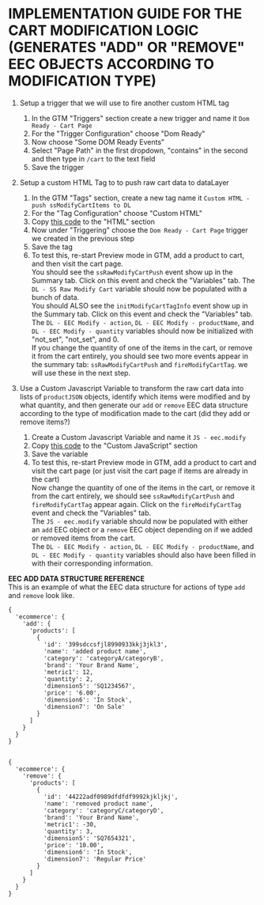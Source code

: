 # IMPLEMENTATION GUIDE FOR THE CART MODIFICATION LOGIC (GENERATES "ADD" OR "REMOVE" EEC OBJECTS ACCORDING TO MODIFICATION TYPE)

1. Setup a trigger that we will use to fire another custom HTML tag
    1. In the GTM "Triggers" section create a new trigger and name it `Dom Ready - Cart Page`
    2. For the "Trigger Configuration" choose "Dom Ready"
    3. Now choose "Some DOM Ready Events"
    4. Select "Page Path" in the first dropdown, "contains" in the second and then type in `/cart` to the text field
    5. Save the trigger


2. Setup a custom HTML Tag to to push raw cart data to dataLayer
    1. In the GTM "Tags" section, create a new tag name it `Custom HTML - push ssModifyCartItems to DL`
    2. For the "Tag Configuration" choose "Custom HTML"
    3. Copy [this code][01_datalayer_push_code] to the "HTML" section
    4. Now under "Triggering" choose the `Dom Ready - Cart Page` trigger we created in the previous step
    5. Save the tag
    6. To test this, re-start Preview mode in GTM, add a product to cart, and then visit the cart page. <br/>
    You should see the `ssRawModifyCartPush` event show up in the Summary tab. Click on this event and check the "Variables" tab. The `DL - SS Raw Modify Cart` variable should now be populated with a bunch of data.<br/>
    You should ALSO see the `initModifyCartTagInfo` event show up in the Summary tab. Click on this event and check the "Variables" tab. The `DL - EEC Modify - action`, `DL - EEC Modify - productName`, and `DL - EEC Modify - quantity` variables should now be initialized with "not_set", "not_set", and 0.<br/>
    If you change the quantity of one of the items in the cart, or remove it from the cart entirely, you should see two more events appear in the summary tab: `ssRawModifyCartPush` and `fireModifyCartTag`. we will use these in the next step.



3. Use a Custom Javascript Variable to transform the raw cart data into lists of `productJSON` objects, identify which items were modified and by what quantity, and then generate our `add` or `remove` EEC data structure according to the type of modification made to the cart (did they add or remove items?)
    1. Create a Custom Javascript Variable and name it `JS - eec.modify`
    2. Copy [this code][02_eec_object_creation_code] to the "Custom JavaScript" section
    3. Save the variable
    4. To test this, re-start Preview mode in GTM, add a product to cart and visit the cart page (or just visit the cart page if items are already in the cart)<br/>
    Now change the quantity of one of the items in the cart, or remove it from the cart entirely, we should see `ssRawModifyCartPush` and `fireModifyCartTag` appear again. Click on the `fireModifyCartTag` event and check the "Variables" tab.<br/>
    The `JS - eec.modify` variable should now be populated with either an `add` EEC object or a `remove` EEC object depending on if we added or removed items from the cart.<br/>
    The `DL - EEC Modify - action`, `DL - EEC Modify - productName`, and `DL - EEC Modify - quantity` variables should also have been filled in with their corresponding information.
    



**EEC ADD DATA STRUCTURE REFERENCE**<br/>
This is an example of what the EEC data structure for actions of type `add` and `remove` look like.

```
{
  'ecommerce': {
    'add': {
      'products': [
        {
          'id': '399sdccsfjl8990933kkj3jkl3',
          'name': 'added product name',
          'category': 'categoryA/categoryB',
          'brand': 'Your Brand Name',
          'metric1': 12,
          'quantity': 2,
          'dimension5': 'SQ1234567',
          'price': '6.00',
          'dimension6': 'In Stock',
          'dimension7': 'On Sale'
        }
      ]
    }
  }
}


{
  'ecommerce': {
    'remove': {
      'products': [
        {
          'id': '44222adf0989dfdfdf9992kjkljkj',
          'name': 'removed product name',
          'category': 'categoryC/categoryD',
          'brand': 'Your Brand Name',
          'metric1': -30,
          'quantity': 3,
          'dimension5': 'SQ7654321',
          'price': '10.00',
          'dimension6': 'In Stock',
          'dimension7': 'Regular Price'
        }
      ]
    }
  }
}
```


[01_datalayer_push_code]: ./01_gtm_rawModifyCartPush.html
[02_eec_object_creation_code]: ./02_gtm_eecModifyObj.js
